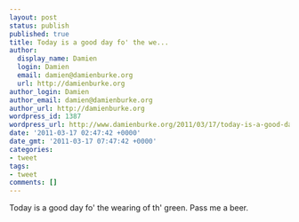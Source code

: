 ```yaml
---
layout: post
status: publish
published: true
title: Today is a good day fo' the we...
author:
  display_name: Damien
  login: Damien
  email: damien@damienburke.org
  url: http://damienburke.org
author_login: Damien
author_email: damien@damienburke.org
author_url: http://damienburke.org
wordpress_id: 1387
wordpress_url: http://www.damienburke.org/2011/03/17/today-is-a-good-day-fo-the-we/
date: '2011-03-17 02:47:42 +0000'
date_gmt: '2011-03-17 07:47:42 +0000'
categories:
- tweet
tags:
- tweet
comments: []
---
```

<p>Today is a good day fo' the wearing of th' green. Pass me a beer.</p>
